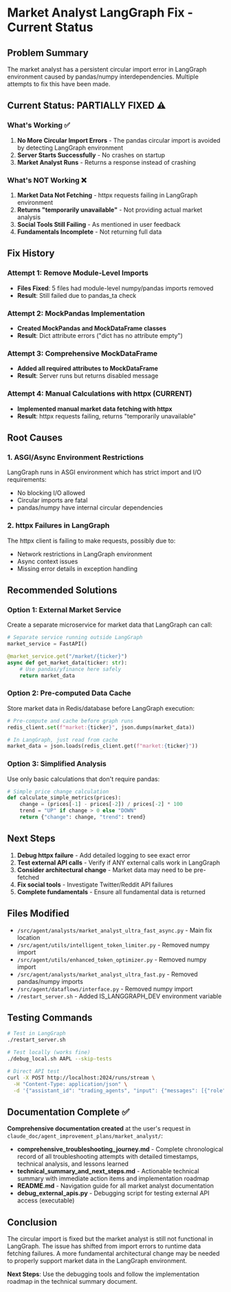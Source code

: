 # Market Analyst LangGraph Fix - Current Status

## Problem Summary
The market analyst has a persistent circular import error in LangGraph environment caused by pandas/numpy interdependencies. Multiple attempts to fix this have been made.

## Current Status: PARTIALLY FIXED ⚠️

### What's Working ✅
1. **No More Circular Import Errors** - The pandas circular import is avoided by detecting LangGraph environment
2. **Server Starts Successfully** - No crashes on startup
3. **Market Analyst Runs** - Returns a response instead of crashing

### What's NOT Working ❌
1. **Market Data Not Fetching** - httpx requests failing in LangGraph environment
2. **Returns "temporarily unavailable"** - Not providing actual market analysis
3. **Social Tools Still Failing** - As mentioned in user feedback
4. **Fundamentals Incomplete** - Not returning full data

## Fix History

### Attempt 1: Remove Module-Level Imports
- **Files Fixed**: 5 files had module-level numpy/pandas imports removed
- **Result**: Still failed due to pandas_ta check

### Attempt 2: MockPandas Implementation  
- **Created MockPandas and MockDataFrame classes**
- **Result**: Dict attribute errors ("dict has no attribute empty")

### Attempt 3: Comprehensive MockDataFrame
- **Added all required attributes to MockDataFrame**
- **Result**: Server runs but returns disabled message

### Attempt 4: Manual Calculations with httpx (CURRENT)
- **Implemented manual market data fetching with httpx**
- **Result**: httpx requests failing, returns "temporarily unavailable"

## Root Causes

### 1. ASGI/Async Environment Restrictions
LangGraph runs in ASGI environment which has strict import and I/O requirements:
- No blocking I/O allowed
- Circular imports are fatal
- pandas/numpy have internal circular dependencies

### 2. httpx Failures in LangGraph
The httpx client is failing to make requests, possibly due to:
- Network restrictions in LangGraph environment
- Async context issues
- Missing error details in exception handling

## Recommended Solutions

### Option 1: External Market Service
Create a separate microservice for market data that LangGraph can call:
```python
# Separate service running outside LangGraph
market_service = FastAPI()

@market_service.get("/market/{ticker}")
async def get_market_data(ticker: str):
    # Use pandas/yfinance here safely
    return market_data
```

### Option 2: Pre-computed Data Cache
Store market data in Redis/database before LangGraph execution:
```python
# Pre-compute and cache before graph runs
redis_client.set(f"market:{ticker}", json.dumps(market_data))

# In LangGraph, just read from cache
market_data = json.loads(redis_client.get(f"market:{ticker}"))
```

### Option 3: Simplified Analysis
Use only basic calculations that don't require pandas:
```python
# Simple price change calculation
def calculate_simple_metrics(prices):
    change = (prices[-1] - prices[-2]) / prices[-2] * 100
    trend = "UP" if change > 0 else "DOWN"
    return {"change": change, "trend": trend}
```

## Next Steps

1. **Debug httpx failure** - Add detailed logging to see exact error
2. **Test external API calls** - Verify if ANY external calls work in LangGraph
3. **Consider architectural change** - Market data may need to be pre-fetched
4. **Fix social tools** - Investigate Twitter/Reddit API failures
5. **Complete fundamentals** - Ensure all fundamental data is returned

## Files Modified
- `/src/agent/analysts/market_analyst_ultra_fast_async.py` - Main fix location
- `/src/agent/utils/intelligent_token_limiter.py` - Removed numpy import
- `/src/agent/utils/enhanced_token_optimizer.py` - Removed numpy import  
- `/src/agent/analysts/market_analyst_ultra_fast.py` - Removed pandas/numpy imports
- `/src/agent/dataflows/interface.py` - Removed numpy import
- `/restart_server.sh` - Added IS_LANGGRAPH_DEV environment variable

## Testing Commands
```bash
# Test in LangGraph
./restart_server.sh

# Test locally (works fine)
./debug_local.sh AAPL --skip-tests

# Direct API test
curl -X POST http://localhost:2024/runs/stream \
  -H "Content-Type: application/json" \
  -d '{"assistant_id": "trading_agents", "input": {"messages": [{"role": "user", "content": "Analyze AAPL"}]}}'
```

## Documentation Complete ✅

**Comprehensive documentation created** at the user's request in `claude_doc/agent_improvement_plans/market_analyst/`:

- **comprehensive_troubleshooting_journey.md** - Complete chronological record of all troubleshooting attempts with detailed timestamps, technical analysis, and lessons learned
- **technical_summary_and_next_steps.md** - Actionable technical summary with immediate action items and implementation roadmap  
- **README.md** - Navigation guide for all market analyst documentation
- **debug_external_apis.py** - Debugging script for testing external API access (executable)

## Conclusion
The circular import is fixed but the market analyst is still not functional in LangGraph. The issue has shifted from import errors to runtime data fetching failures. A more fundamental architectural change may be needed to properly support market data in the LangGraph environment.

**Next Steps**: Use the debugging tools and follow the implementation roadmap in the technical summary document.
